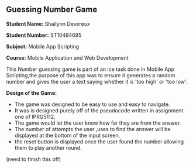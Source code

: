 
## Guessing Number Game

**Student Name:** Shailynn Devereux

**Student Number:** ST10484695

**Subject:** Mobile App Scripting

**Course:** Mobile Application and Web Development



This Number guessing game is part of an ice task done in Mobile App Scripting,the purpose of this app was to ensure it generates a random number and gives the user a text saying whether it is 'too high' or 'too low'.

**Design of the Game:**

* The game was designed to be easy to use and easy to navigate.
* It was is designed purely off of the pseudocode written in assignment one of IPRG5112.
* The game would let the user know how far they are from the answer.
* The number of attempts the user ,uses to find the answer will be displayed at the bottom of the input screen.
* the reset button is displayed once the user found the number allowing them to play another round.


(need to finish this off)
